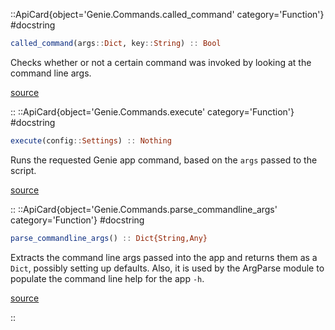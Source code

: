 

::ApiCard{object='Genie.Commands.called_command' category='Function'}
#docstring



```julia
called_command(args::Dict, key::String) :: Bool
```


Checks whether or not a certain command was invoked by looking at the command line args.


[source](https://github.com/GenieFramework/Genie.jl/blob/v5.30.6/src/Commands.jl#L110-L114)

::
::ApiCard{object='Genie.Commands.execute' category='Function'}
#docstring



```julia
execute(config::Settings) :: Nothing
```


Runs the requested Genie app command, based on the `args` passed to the script.


[source](https://github.com/GenieFramework/Genie.jl/blob/v5.30.6/src/Commands.jl#L11-L15)

::
::ApiCard{object='Genie.Commands.parse_commandline_args' category='Function'}
#docstring



```julia
parse_commandline_args() :: Dict{String,Any}
```


Extracts the command line args passed into the app and returns them as a `Dict`, possibly setting up defaults. Also, it is used by the ArgParse module to populate the command line help for the app `-h`.


[source](https://github.com/GenieFramework/Genie.jl/blob/v5.30.6/src/Commands.jl#L51-L56)

::
